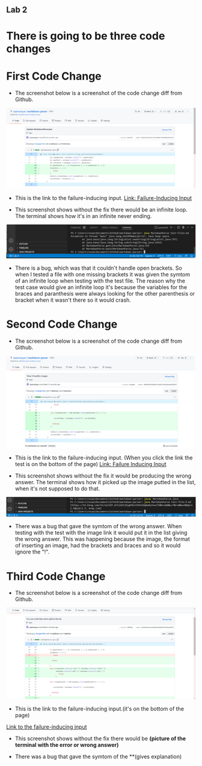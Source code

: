 ## Lab 2
# There is going to be three code changes

# First Code Change
- The screenshot below is a screenshot of the code change diff from Github.

![Screenshot](Screenshot%20(573).png)


- This is the link to the failure-inducing input.
[Link: Failure-Inducing Input](https://github.com/aaamarque/markdown-parser/commit/026b3f3372b861540caa14c8c2f1d24f4e59de9b)



- This screenshot shows without the fix there would be an infinite loop. The terminal shows how it's in an infinite never ending.

![Screenshot 2](Screenshot%20(575).png)

- There is a bug, which was that it couldn't handle open brackets. So when I tested a file with one missing brackets it was given the symtom of an infinite loop when testing with the test file. The reason why the test case would give an infinite loop it's because the variables for the braces and paranthesis were always looking for the other parenthesis or bracket when it wasn't there so it would crash. 

# Second Code Change

- The screenshot below is a screenshot of the code change diff from Github.

![Screenshot](Screenshot%20(579).png)

- This is the link to the failure-inducing input. (When you click the link the test is on the bottom of the page)
[Link: Failure Inducing Input](https://github.com/aaamarque/markdown-parser/commit/baadd0ca92fbcf639f8c637fce072570c4ba4948)


- This screenshot shows without the fix it would be producing the wrong answer. The terminal shows how it picked up the image putted in the list, when it's not supposed to do that. 

![Test failed 4](Screenshot%20(578).png)


- There was a bug that gave the symtom of the wrong answer. When testing with the test with the image link it would put it in the list giving the wrong answer. This was happening because the image, the format of inserting an image, had the brackets and braces and so it would ignore the "!".


# Third Code Change

-  The screenshot below is a screenshot of the code change diff from Github.

![Image](Screenshot%20(581).png)

- This is the link to the failure-inducing input.(it's on the bottom of the page)

[Link to the failure-inducing input](https://github.com/aaamarque/markdown-parser/commit/2d5f66b46bcaea1203ed3d228f26734b2eeb475f)

- This screenshot shows without the fix there would be **(picture of the terminal with the error or wrong answer)**

- There was a bug that gave the symtom of the **(gives explanation)



